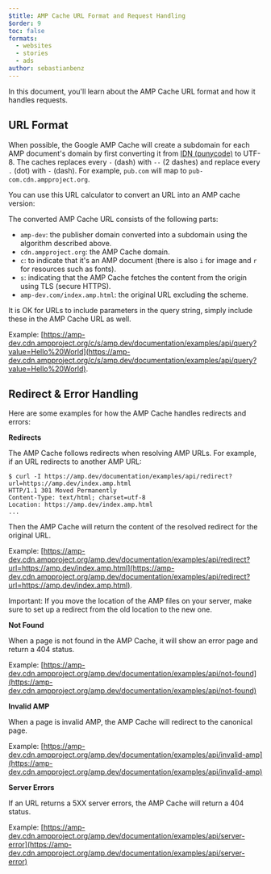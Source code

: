```yaml
---
$title: AMP Cache URL Format and Request Handling
$order: 9
toc: false
formats:
  - websites
  - stories
  - ads
author: sebastianbenz
---
```


In this document, you'll learn about the AMP Cache URL format and how it handles requests. 

## URL Format

When possible, the Google AMP Cache will create a subdomain for each AMP document's domain by first converting it from [IDN (punycode)](https://en.wikipedia.org/wiki/Punycode) to UTF-8. The caches replaces every `-` (dash) with `--` (2 dashes) and replace every `.` (dot) with `-` (dash). For example, `pub.com` will map to `pub-com.cdn.ampproject.org`.

You can use this URL calculator to convert an URL into an AMP cache version:

<div>
<amp-iframe title="AMP Cache tool" height="104" layout="fixed-height" sandbox="allow-scripts allow-same-origin allow-popups" src="{{ doc.pod.podspec.base_urls.preview }}/static/samples/files/amp-url-converter.html?url=https://amp.dev/index.amp.html">
  <div placeholder></div>
</amp-iframe>
</div>

The converted AMP Cache URL consists of the following parts:

* `amp-dev`: the publisher domain converted into a subdomain using the algorithm described above.</li>
* `cdn.ampproject.org`: the AMP Cache domain.
* `c`: to indicate that it's an AMP document (there is also `i` for image and `r` for resources such as fonts).
* `s`: indicating that the AMP Cache fetches the content from the origin using TLS (secure HTTPS).
* `amp-dev.com/index.amp.html`: the original URL excluding the scheme.

It is OK for URLs to include parameters in the query string, simply include these in the AMP Cache URL as well.

Example: [https://amp-dev.cdn.ampproject.org/c/s/amp.dev/documentation/examples/api/query?value=Hello%20World](https://amp-dev.cdn.ampproject.org/c/s/amp.dev/documentation/examples/api/query?value=Hello%20World).

## Redirect & Error Handling

Here are some examples for how the AMP Cache handles redirects and errors:

**Redirects**

The AMP Cache follows redirects when resolving AMP URLs. For example, if an URL redirects to another AMP URL:

```
$ curl -I https://amp.dev/documentation/examples/api/redirect?url=https://amp.dev/index.amp.html
HTTP/1.1 301 Moved Permanently
Content-Type: text/html; charset=utf-8
Location: https://amp.dev/index.amp.html
...
```

Then the AMP Cache will return the content of the resolved redirect for the original URL.

Example: [https://amp-dev.cdn.ampproject.org/amp.dev/documentation/examples/api/redirect?url=https://amp.dev/index.amp.html](https://amp-dev.cdn.ampproject.org/amp.dev/documentation/examples/api/redirect?url=https://amp.dev/index.amp.html).

Important: If you move the location of the AMP files on your server, make sure to set up a redirect from the old location to the new one.

**Not Found**

When a page is not found in the AMP Cache, it will show an error page and return a 404 status.

Example: [https://amp-dev.cdn.ampproject.org/amp.dev/documentation/examples/api/not-found](https://amp-dev.cdn.ampproject.org/amp.dev/documentation/examples/api/not-found)

**Invalid AMP**

When a page is invalid AMP, the AMP Cache will redirect to the canonical page.</p>

Example: [https://amp-dev.cdn.ampproject.org/amp.dev/documentation/examples/api/invalid-amp](https://amp-dev.cdn.ampproject.org/amp.dev/documentation/examples/api/invalid-amp)

**Server Errors**

If an URL returns a 5XX server errors, the AMP Cache will return a 404 status.</p>

Example: [https://amp-dev.cdn.ampproject.org/amp.dev/documentation/examples/api/server-error](https://amp-dev.cdn.ampproject.org/amp.dev/documentation/examples/api/server-error)
